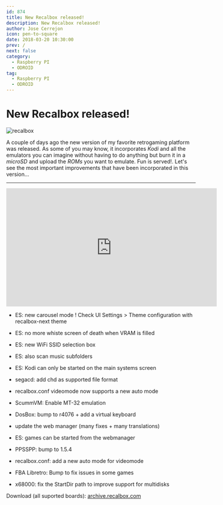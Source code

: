 ```yaml
---
id: 874
title: New Recalbox released!
description: New Recalbox released!
author: Jose Cerrejon
icon: pen-to-square
date: 2018-03-20 10:30:00
prev: /
next: false
category:
  - Raspberry PI
  - ODROID
tag:
  - Raspberry PI
  - ODROID
---
```


# New Recalbox released!

![recalbox](/images/2018/03/recalbox.png)

A couple of days ago the new version of my favorite retrogaming platform was released. As some of you may know, it incorporates *Kodi* and all the emulators you can imagine without having to do anything but burn it in a *microSD* and upload the *ROMs* you want to emulate. Fun is served!. Let's see the most important improvements that have been incorporated in this version...

- - -
<iframe width="560" height="315" src="https://www.youtube.com/embed/-TtzRFInKqc?rel=0" frameborder="0" allow="autoplay; encrypted-media" allowfullscreen></iframe>

- ES: new carousel mode ! Check UI Settings > Theme configuration with recalbox-next theme

- ES: no more whiste screen of death when VRAM is filled

- ES: new WiFi SSID selection box

- ES: also scan music subfolders

- ES: Kodi can only be started on the main systems screen

- segacd: add chd as supported file format

- recalbox.conf videomode now supports a new auto mode

- ScummVM: Enable MT-32 emulation

- DosBox: bump to r4076 + add a virtual keyboard

- update the web manager (many fixes + many translations)

- ES: games can be started from the webmanager

- PPSSPP: bump to 1.5.4

- recalbox.conf: add a new auto mode for videomode

- FBA Libretro: Bump to fix issues in some games

- x68000: fix the StartDir path to improve support for multidisks

Download (all suported boards): [archive.recalbox.com](https://archive.recalbox.com/)